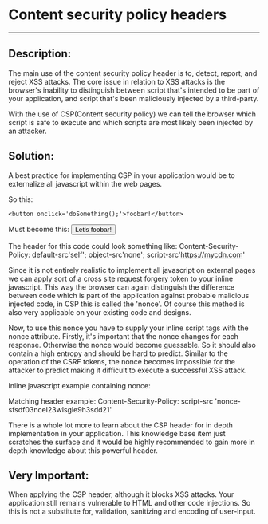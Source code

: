 # Content security policy headers
-------

## Description:

The main use of the content security policy header is to, detect, report, and reject
XSS attacks. The core issue in relation to XSS attacks is the browser's inability to
distinguish between script that's intended to be part of your application, and script
that's been maliciously injected by a third-party.

With the use of CSP(Content security policy) we can tell the browser which script is safe
to execute and which scripts are most likely been injected by an attacker.

## Solution:

A best practice for implementing CSP in your application would be to externalize all
javascript within the web pages.

So this:
    <script>
      function doSomething() {
        alert('Something!');
      }
	</script>

	<button onclick='doSomething();'>foobar!</button>

Must become this:
	<script src='doSomething.js'></script>
	<button id='somethingToDo'>Let's foobar!</button>

The header for this code could look something like:
    Content-Security-Policy: default-src'self'; object-src'none'; script-src'https://mycdn.com'

Since it is not entirely realistic to implement all javascript on external pages we can
apply sort of a cross site request forgery token to your inline javascript. This way
the browser can again distinguish the difference between code which is part of the
application against probable malicious injected code, in CSP this is called the 'nonce'.
Of course this method is also very applicable on your existing code and designs.

Now, to use this nonce you have to supply your inline script tags with the nonce attribute.
Firstly, it's important that the nonce changes for each response. Otherwise the nonce
would become guessable. So it should also contain a high entropy and should be hard to
predict. Similar to the operation of the CSRF tokens, the nonce becomes impossible for
the attacker to predict making it difficult to execute a successful XSS attack.

Inline javascript example containing nonce:
	<script nonce=sfsdf03nceI23wlsgle9h3sdd21>
    <!-- Your javscript code -->
    </script>

Matching header example:
    Content-Security-Policy: script-src 'nonce-sfsdf03nceI23wlsgle9h3sdd21'

There is a whole lot more to learn about the CSP header for in depth implementation in
your application. This knowledge base item just scratches the surface and it would be
highly recommended to gain more in depth knowledge about this powerful header.

## Very Important:
When applying the CSP header, although it blocks XSS attacks. Your
application still remains vulnerable to HTML and other code injections.
So this is not a substitute for, validation, sanitizing and encoding of user-input.
